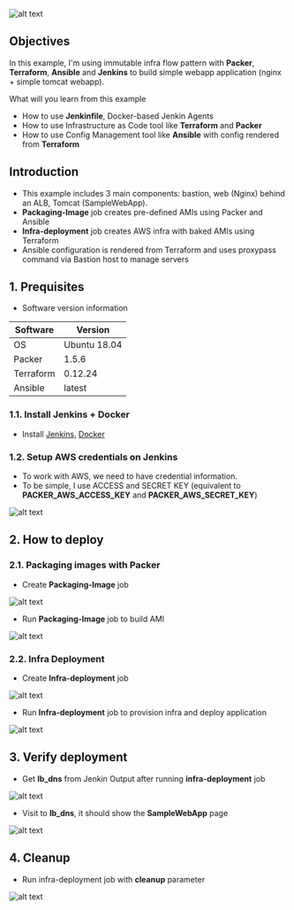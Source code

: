 ![alt text](https://github.com/hoabka/immutable-infra/blob/main/res/vm-based-flow.JPG)

## Objectives
 In this example, I'm using immutable infra flow pattern with **Packer**, **Terraform**, **Ansible** and **Jenkins** to build simple webapp application (nginx + simple tomcat webapp).

 What will you learn from this example
- How to use **Jenkinfile**, Docker-based Jenkin Agents
- How to use Infrastructure as Code tool like **Terraform** and **Packer**
- How to use Config Management tool like **Ansible** with config rendered from **Terraform**

## Introduction
- This example includes 3 main components: bastion, web (Nginx) behind an ALB, Tomcat (SampleWebApp).
- **Packaging-Image** job creates pre-defined AMIs using Packer and Ansible
- **Infra-deployment** job creates AWS infra with baked AMIs using Terraform
- Ansible configuration is rendered from Terraform and uses proxypass command via Bastion host to manage servers

## 1. Prequisites
- Software version information

| Software| Version  |
|--|--|
| OS |Ubuntu 18.04  |
| Packer |1.5.6  |
| Terraform |0.12.24  |
| Ansible|latest  |

### 1.1. Install Jenkins + Docker
- Install [Jenkins](https://www.jenkins.io/doc/book/installing/linux/), [Docker](https://docs.docker.com/engine/install/ubuntu/)

### 1.2. Setup AWS credentials on Jenkins
- To work with AWS, we need to have credential information.
- To be simple, I use ACCESS  and SECRET KEY (equivalent to **PACKER_AWS_ACCESS_KEY** and **PACKER_AWS_SECRET_KEY**) 

![alt text](https://github.com/hoabka/immutable-infra/blob/main/res/jenkins-credential.JPG)

## 2. How to deploy
### 2.1. Packaging images with Packer
- Create  **Packaging-Image** job

![alt text](https://github.com/hoabka/immutable-infra/blob/main/res/packaging-image.JPG)

- Run **Packaging-Image** job to build AMI

![alt text](https://github.com/hoabka/immutable-infra/blob/main/res/packaging-image-build.JPG)

### 2.2. Infra Deployment
- Create  **Infra-deployment** job

![alt text](https://github.com/hoabka/immutable-infra/blob/main/res/infra-deployment.JPG)

- Run **Infra-deployment** job to provision infra and deploy application

![alt text](https://github.com/hoabka/immutable-infra/blob/main/res/infra-deployment-build.JPG)


## 3. Verify deployment
- Get **lb_dns** from Jenkin Output after running **infra-deployment** job

![alt text](https://github.com/hoabka/immutable-infra/blob/main/res/alb-domain-output.JPG)


- Visit to **lb_dns**, it should show the **SampleWebApp** page

![alt text](https://github.com/hoabka/immutable-infra/blob/main/res/sample-webapp-page.JPG)


## 4. Cleanup
- Run infra-deployment job with **cleanup** parameter

![alt text](https://github.com/hoabka/immutable-infra/blob/main/res/cleanup.JPG)

